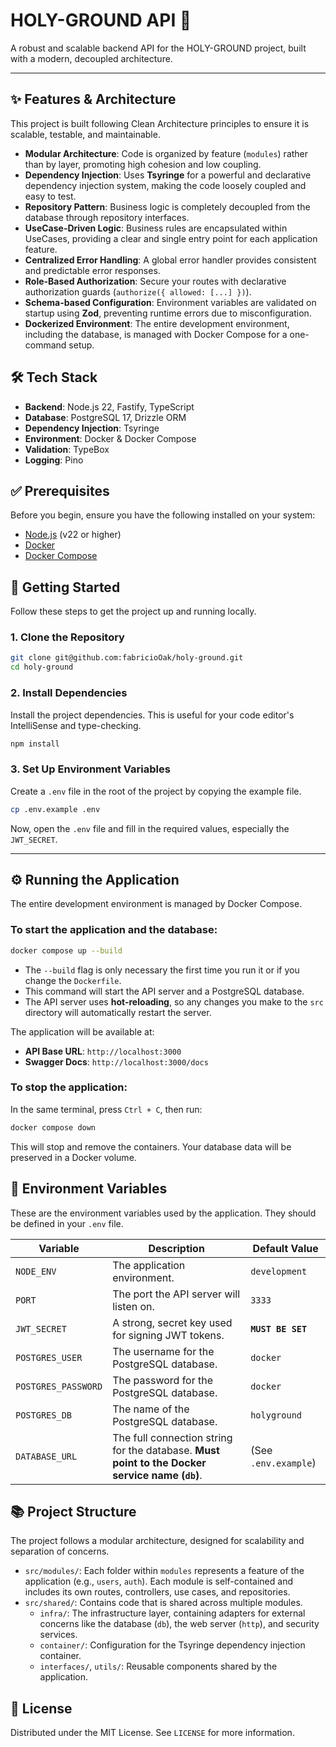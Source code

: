 # HOLY-GROUND API 🚀

A robust and scalable backend API for the HOLY-GROUND project, built with a modern, decoupled architecture.

---

## ✨ Features & Architecture

This project is built following Clean Architecture principles to ensure it is scalable, testable, and maintainable.

-   **Modular Architecture**: Code is organized by feature (`modules`) rather than by layer, promoting high cohesion and low coupling.
-   **Dependency Injection**: Uses **Tsyringe** for a powerful and declarative dependency injection system, making the code loosely coupled and easy to test.
-   **Repository Pattern**: Business logic is completely decoupled from the database through repository interfaces.
-   **UseCase-Driven Logic**: Business rules are encapsulated within UseCases, providing a clear and single entry point for each application feature.
-   **Centralized Error Handling**: A global error handler provides consistent and predictable error responses.
-   **Role-Based Authorization**: Secure your routes with declarative authorization guards (`authorize({ allowed: [...] })`).
-   **Schema-based Configuration**: Environment variables are validated on startup using **Zod**, preventing runtime errors due to misconfiguration.
-   **Dockerized Environment**: The entire development environment, including the database, is managed with Docker Compose for a one-command setup.

## 🛠️ Tech Stack

-   **Backend**: Node.js 22, Fastify, TypeScript
-   **Database**: PostgreSQL 17, Drizzle ORM
-   **Dependency Injection**: Tsyringe
-   **Environment**: Docker & Docker Compose
-   **Validation**: TypeBox
-   **Logging**: Pino

## ✅ Prerequisites

Before you begin, ensure you have the following installed on your system:
-   [Node.js](https://nodejs.org/) (v22 or higher)
-   [Docker](https://www.docker.com/products/docker-desktop/)
-   [Docker Compose](https://docs.docker.com/compose/)

## 🚀 Getting Started

Follow these steps to get the project up and running locally.

### 1. Clone the Repository

```bash
git clone git@github.com:fabricioOak/holy-ground.git
cd holy-ground
````

### 2\. Install Dependencies

Install the project dependencies. This is useful for your code editor's IntelliSense and type-checking.

```bash
npm install
```

### 3\. Set Up Environment Variables

Create a `.env` file in the root of the project by copying the example file.

```bash
cp .env.example .env
```

Now, open the `.env` file and fill in the required values, especially the `JWT_SECRET`.

-----

## ⚙️ Running the Application

The entire development environment is managed by Docker Compose.

### To start the application and the database:

```bash
docker compose up --build
```

  - The `--build` flag is only necessary the first time you run it or if you change the `Dockerfile`.
  - This command will start the API server and a PostgreSQL database.
  - The API server uses **hot-reloading**, so any changes you make to the `src` directory will automatically restart the server.

The application will be available at:

  - **API Base URL**: `http://localhost:3000`
  - **Swagger Docs**: `http://localhost:3000/docs`

### To stop the application:

In the same terminal, press `Ctrl + C`, then run:

```bash
docker compose down
```

This will stop and remove the containers. Your database data will be preserved in a Docker volume.

## 🔑 Environment Variables

These are the environment variables used by the application. They should be defined in your `.env` file.

| Variable         | Description                                                                                             | Default Value        |
| ---------------- | ------------------------------------------------------------------------------------------------------- | -------------------- |
| `NODE_ENV`       | The application environment.                                                                            | `development`        |
| `PORT`           | The port the API server will listen on.                                                                 | `3333`               |
| `JWT_SECRET`     | A strong, secret key used for signing JWT tokens.                                                       | **`MUST BE SET`** |
| `POSTGRES_USER`  | The username for the PostgreSQL database.                                                               | `docker`             |
| `POSTGRES_PASSWORD`| The password for the PostgreSQL database.                                                               | `docker`             |
| `POSTGRES_DB`    | The name of the PostgreSQL database.                                                                    | `holyground`         |
| `DATABASE_URL`   | The full connection string for the database. **Must point to the Docker service name (`db`)**.            | (See `.env.example`) |


## 📚 Project Structure

The project follows a modular architecture, designed for scalability and separation of concerns.

  - `src/modules/`: Each folder within `modules` represents a feature of the application (e.g., `users`, `auth`). Each module is self-contained and includes its own routes, controllers, use cases, and repositories.
  - `src/shared/`: Contains code that is shared across multiple modules.
      - `infra/`: The infrastructure layer, containing adapters for external concerns like the database (`db`), the web server (`http`), and security services.
      - `container/`: Configuration for the Tsyringe dependency injection container.
      - `interfaces/`, `utils/`: Reusable components shared by the application.


## 📄 License

Distributed under the MIT License. See `LICENSE` for more information.
